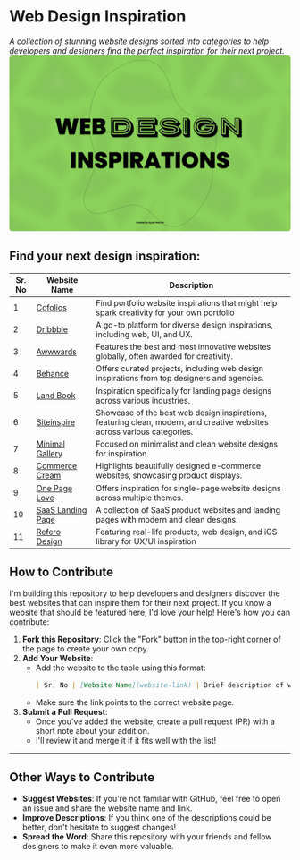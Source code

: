 # Web Design Inspiration

*A collection of stunning website designs sorted into categories to help developers and designers find the perfect inspiration for their next project.*
![Web Design Inspiration Thumbnail](/thumbnail.png)

## Find your next design inspiration:

| Sr. No | Website Name                                                                 | Description                                                                                                             |
|--------|------------------------------------------------------------------------------|-------------------------------------------------------------------------------------------------------------------------|
| 1      | [Cofolios](https://www.cofolios.com/)                                        | Find portfolio website inspirations that might help spark creativity for your own portfolio                             |
| 2      | [Dribbble](https://dribbble.com/)                                            | A go-to platform for diverse design inspirations, including web, UI, and UX.                                            |
| 3      | [Awwwards](https://www.awwwards.com/)                                        | Features the best and most innovative websites globally, often awarded for creativity.                                  |
| 4      | [Behance](https://www.behance.net/)                                          | Offers curated projects, including web design inspirations from top designers and agencies.                             |
| 5      | [Land Book](https://land-book.com/)                                          | Inspiration specifically for landing page designs across various industries.                                            |
| 6      | [Siteinspire](https://www.siteinspire.com/)                                  | Showcase of the best web design inspirations, featuring clean, modern, and creative websites across various categories. |
| 7      | [Minimal Gallery](https://minimal.gallery/)                                  | Focused on minimalist and clean website designs for inspiration.                                                        |
| 8      | [Commerce Cream](https://www.commercecream.com/)                             | Highlights beautifully designed e-commerce websites, showcasing product displays.                                       |
| 9      | [One Page Love](https://onepagelove.com/)                                    | Offers inspiration for single-page website designs across multiple themes.                                              |
| 10     | [SaaS Landing Page](https://saaslandingpage.com/)                            | A collection of SaaS product websites and landing pages with modern and clean designs.                                  |
| 11     | [Refero Design](https://refero.design/)                                      | Featuring real-life products, web design, and iOS library for UX/UI inspiration                                          |

## How to Contribute

I'm building this repository to help developers and designers discover the best websites that can inspire them for their next project. If you know a website that should be featured here, I'd love your help! Here's how you can contribute:
1. **Fork this Repository**: Click the "Fork" button in the top-right corner of the page to create your own copy.  
2. **Add Your Website**:  
   - Add the website to the table using this format:  
     ```markdown
     | Sr. No | [Website Name](website-link) | Brief description of what you like about the website or what the website specializes in. |
     ```
   - Make sure the link points to the correct website page.  
3. **Submit a Pull Request**:  
   - Once you've added the website, create a pull request (PR) with a short note about your addition.  
   - I'll review it and merge it if it fits well with the list!

---

## Other Ways to Contribute

- **Suggest Websites**: If you're not familiar with GitHub, feel free to open an issue and share the website name and link.  
- **Improve Descriptions**: If you think one of the descriptions could be better, don't hesitate to suggest changes!  
- **Spread the Word**: Share this repository with your friends and fellow designers to make it even more valuable.
